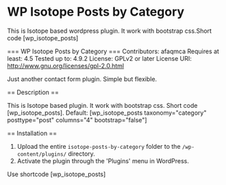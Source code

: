 # WP Isotope Posts by Category
This is Isotope based wordpress plugin. It work with bootstrap css.Short code [wp_isotope_posts]


=== WP Isotope Posts by Category ===
Contributors: afaqmca
Requires at least: 4.5
Tested up to: 4.9.2
License: GPLv2 or later
License URI: http://www.gnu.org/licenses/gpl-2.0.html

Just another contact form plugin. Simple but flexible.

== Description ==

This is Isotope based plugin. It work with bootstrap css. Short code [wp_isotope_posts].
Default: [wp_isotope_posts taxonomy="category" posttype="post" columns="4" bootstrap="false"]

== Installation ==

1. Upload the entire `isotope-posts-by-category` folder to the `/wp-content/plugins/` directory.
1. Activate the plugin through the 'Plugins' menu in WordPress.

Use shortcode [wp_isotope_posts]

